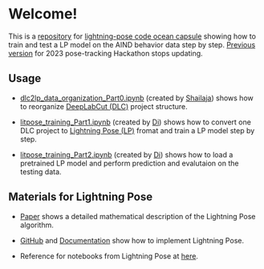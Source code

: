 # Welcome!

This is a [repository](https://github.com/AllenNeuralDynamics/lightning_pose_CO_capsule) for [lightning-pose code ocean capsule](https://codeocean.allenneuraldynamics.org/capsule/0585042/tree) showing how to train and test a LP model on the AIND behavior data step by step.
[Previous version](https://codeocean.allenneuraldynamics.org/capsule/5949595/tree) for 2023 pose-tracking Hackathon stops updating.

## Usage
- [dlc2lp_data_organization_Part0.ipynb](https://github.com/AllenNeuralDynamics/lightning_pose_CO_capsule/blob/main/code/dlc2lp_data_organization_Part0.ipynb) (created by [Shailaja](shailaja.akella@alleninstitute.org)) shows how to reorganize [DeepLabCut (DLC)](https://github.com/DeepLabCut/DeepLabCut) project structure.

- [litpose_training_Part1.ipynb](https://github.com/AllenNeuralDynamics/lightning_pose_CO_capsule/blob/main/code/litpose_training_Part1.ipynb) (created by [Di](di.wang@alleninstitute.org)) shows how to convert one DLC project to [Lightning Pose (LP)](https://github.com/danbider/lightning-pose) fromat and train a LP model step by step.

- [litpose_training_Part2.ipynb](https://github.com/AllenNeuralDynamics/lightning_pose_CO_capsule/blob/main/code/litpose_training_Part2.ipynb) (created by [Di](di.wang@alleninstitute.org)) shows how to load a pretrained LP model and perform prediction and evalutaion on the testing data.


## Materials for Lightning Pose
- [Paper](https://www.biorxiv.org/content/10.1101/2023.04.28.538703v1) shows a detailed mathematical description of the Lightning Pose algorithm.

- [GitHub](https://github.com/danbider/lightning-pose) and [Documentation](https://lightning-pose.readthedocs.io/en/latest/index.html) show how to implement Lightning Pose.

- Reference for notebooks from Lightning Pose at [here](https://github.com/danbider/lightning-pose/blob/7da5b5e701cb315ffd6d3ac8847191ee6715c46e/scripts/litpose_training_demo.ipynb).